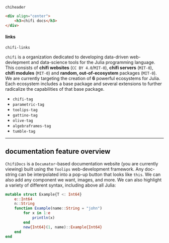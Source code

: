`chiheader`
```html
<div align="center">
    <h3>chifi docs</h3>
</div>
```
#### links
`chifi-links`

`chifi` is a organization dedicated to developing data-driven web-devlepment and data-science tools for the Julia programming language. This consists of **chifi websites** (`CC BY 4.0`/`MIT-0`), **chifi servers** (`MIT-0`), **chifi modules** (`MIT-0`) and **random, out-of-ecosystem** packages (`MIT-0`). 
We are currently targeting the creation of **6** powerful ecosystems for Julia. Each ecosystem includes a base package and several extensions to further radicalize the capabilities of that base package. 
- `chifi-tag`
- `parametric-tag`
- `toolips-tag`
- `gattino-tag`
- `olive-tag`
- `algebraframes-tag`
- `tumble-tag`
---
## documentation feature overview
`ChifiDocs` is a `Documator`-based documentation website (you are currently viewing) built using the `Toolips` web-development framework. Any doc-string can be interpolated into a pop-up button that looks like `this`. We can also add any component we want, images, and more. We can also highlight a variety of different syntax, including above all Julia:
```julia
mutable struct Example{T <: Int64}
    e::Int64
    n::String
    function Example(name::String = "john")
        for x in 1:e
            println(x)
        end
        new{Int64}(1, name)::Example{Int64}
    end
end
```
